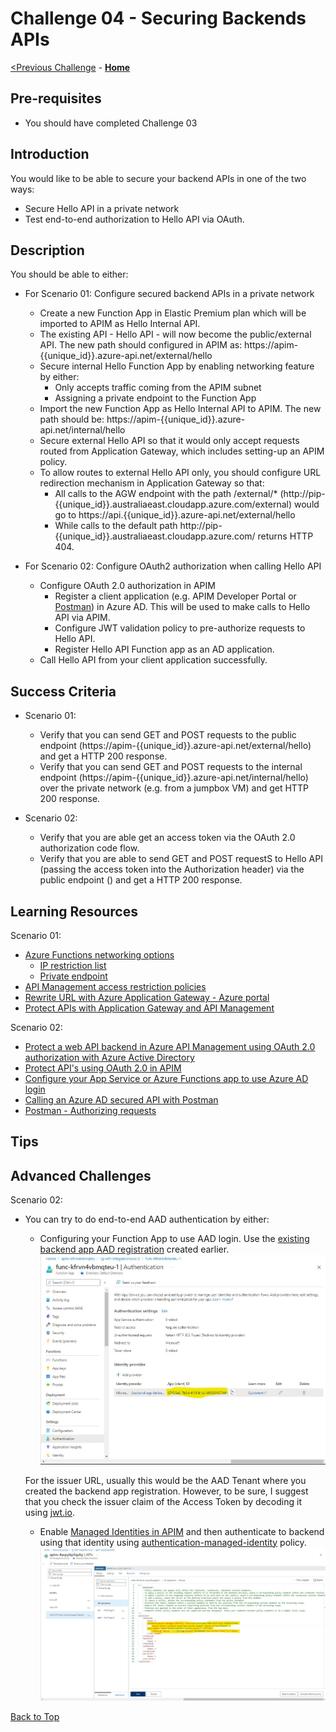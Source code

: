 # Challenge 04 - Securing Backends APIs


[<Previous Challenge](./Challenge-03.md) - **[Home](../README.md)**

## Pre-requisites

- You should have completed Challenge 03

## Introduction
You would like to be able to secure your backend APIs in one of the two ways:
- Secure Hello API in a private network
- Test end-to-end authorization to Hello API via OAuth.  

## Description
You should be able to either:
- For Scenario 01: Configure secured backend APIs in a private network
    - Create a new Function App in Elastic Premium plan which will be imported to APIM as Hello Internal API.  
    - The existing API - Hello API - will now become the public/external API.  The new path should configured in APIM as: https://apim-{{unique_id}}.azure-api.net/external/hello
    - Secure internal Hello Function App by enabling networking feature by either:
        - Only accepts traffic coming from the APIM subnet
        - Assigning a private endpoint to the Function App
    - Import the new Function App as Hello Internal API to APIM.  The new path should be: https://apim-{{unique_id}}.azure-api.net/internal/hello
    - Secure external Hello API so that it would only accept requests routed from Application Gateway, which includes setting-up an APIM policy.
    - To allow routes to external Hello API only, you should configure URL redirection mechanism in Application Gateway so that:
        - All calls to the AGW endpoint with the path /external/* (http://pip-{{unique_id}}.australiaeast.cloudapp.azure.com/external)  would go to https://api.{{unique_id}}.azure-api.net/external/hello
        - While calls to the default path http://pip-{{unique_id}}.australiaeast.cloudapp.azure.com/ returns HTTP 404.

- For Scenario 02: Configure OAuth2 authorization when calling Hello API
    - Configure OAuth 2.0 authorization in APIM 
        - Register a client application (e.g. APIM Developer Portal or [Postman](https://www.postman.com/)) in Azure AD.  This will be used to make calls to Hello API via APIM.
        - Configure JWT validation policy to pre-authorize requests to Hello API. 
        - Register Hello API Function app as an AD application.
    - Call Hello API from your client application successfully.

## Success Criteria
- Scenario 01:
    - Verify that you can send GET and POST requests to the public endpoint (https://apim-{{unique_id}}.azure-api.net/external/hello) and get a HTTP 200 response.
    - Verify that you can send GET and POST requests to the internal endpoint (https://apim-{{unique_id}}.azure-api.net/internal/hello) over the private network (e.g. from a jumpbox VM) and get HTTP 200 response.

- Scenario 02:
    - Verify that you are able get an access token via the OAuth 2.0 authorization code flow.
    - Verify that you are able to send GET and POST requestS to Hello API (passing the access token into the Authorization header) via the public endpoint () and get a HTTP 200 response.


## Learning Resources
Scenario 01:
- [Azure Functions networking options](https://docs.microsoft.com/en-us/azure/azure-functions/functions-networking-options)
  - [IP restriction list](https://docs.microsoft.com/en-us/azure/azure-functions/functions-networking-options#inbound-access-restrictions)
  - [Private endpoint](https://docs.microsoft.com/en-us/azure/azure-functions/functions-create-vnet)
- [API Management access restriction policies](https://docs.microsoft.com/en-us/azure/api-management/api-management-access-restriction-policies)
- [Rewrite URL with Azure Application Gateway - Azure portal](https://docs.microsoft.com/en-us/azure/application-gateway/rewrite-url-portal)
- [Protect APIs with Application Gateway and API Management](https://docs.microsoft.com/en-us/azure/architecture/reference-architectures/apis/protect-apis)

Scenario 02:
- [Protect a web API backend in Azure API Management using OAuth 2.0 authorization with Azure Active Directory](https://docs.microsoft.com/en-us/azure/api-management/api-management-howto-protect-backend-with-aad)
- [Protect API's using OAuth 2.0 in APIM](https://techcommunity.microsoft.com/t5/azure-paas-blog/protect-api-s-using-oauth-2-0-in-apim/ba-p/2309538)
- [Configure your App Service or Azure Functions app to use Azure AD login](https://docs.microsoft.com/en-us/azure/app-service/configure-authentication-provider-aad?toc=/azure/azure-functions/toc.json)
- [Calling an Azure AD secured API with Postman](https://dev.to/425show/calling-an-azure-ad-secured-api-with-postman-22co)
- [Postman - Authorizing requests](https://learning.postman.com/docs/sending-requests/authorization/)


## Tips 


## Advanced Challenges
Scenario 02:
- You can try to do end-to-end AAD authentication by either:
    - Configuring your Function App to use AAD login. Use the [existing backend app AAD registration](https://docs.microsoft.com/en-us/azure/app-service/configure-authentication-provider-aad?toc=/azure/azure-functions/toc.json#-option-2-use-an-existing-registration-created-separately) created earlier.
    ![Function App AAD Auth 1](../Coach/images/Solution04_FunctionApp_AADAuth_1.jpg)

    For the issuer URL, usually this would be the AAD Tenant where you created the backend app registration.  However, to be sure, I suggest that you check the issuer claim of the Access Token by decoding it using [jwt.io](https://jwt.io/).
    - Enable [Managed Identities in APIM](https://docs.microsoft.com/en-us/azure/api-management/api-management-howto-use-managed-service-identity) and then authenticate to backend using that identity using [authentication-managed-identity](https://docs.microsoft.com/en-us/azure/api-management/api-management-howto-use-managed-service-identity#authenticate-to-the-back-end-by-using-a-user-assigned-identity) policy.
     ![Enable Managed Identity in APIM 2](../Coach/images/Solution04_Enable_ManagedIdentity_APIM_2.jpg)

[Back to Top](#challenge-04---securing-backends-apis)
